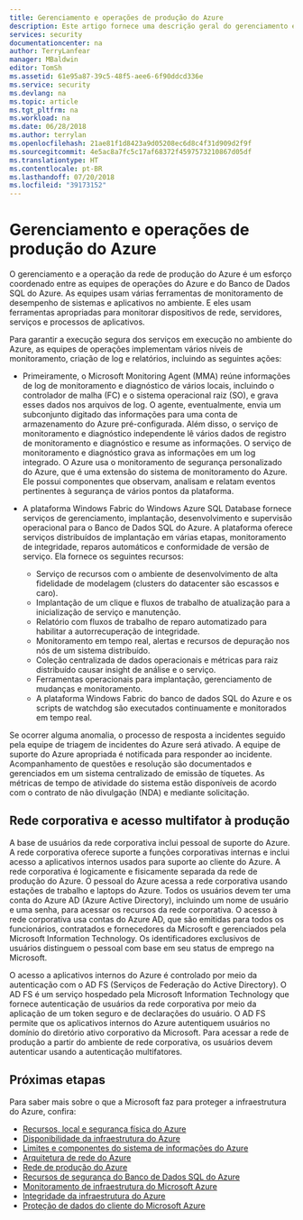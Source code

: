 ```yaml
---
title: Gerenciamento e operações de produção do Azure
description: Este artigo fornece uma descrição geral do gerenciamento e a operação de rede de produção do Azure.
services: security
documentationcenter: na
author: TerryLanfear
manager: MBaldwin
editor: TomSh
ms.assetid: 61e95a87-39c5-48f5-aee6-6f90ddcd336e
ms.service: security
ms.devlang: na
ms.topic: article
ms.tgt_pltfrm: na
ms.workload: na
ms.date: 06/28/2018
ms.author: terrylan
ms.openlocfilehash: 21ae81f1d8423a9d05208ec6d8c4f31d909d2f9f
ms.sourcegitcommit: 4e5ac8a7fc5c17af68372f4597573210867d05df
ms.translationtype: HT
ms.contentlocale: pt-BR
ms.lasthandoff: 07/20/2018
ms.locfileid: "39173152"
---
```

# <a name="azure-production-operations-and-management"></a>Gerenciamento e operações de produção do Azure    
O gerenciamento e a operação da rede de produção do Azure é um esforço coordenado entre as equipes de operações do Azure e do Banco de Dados SQL do Azure. As equipes usam várias ferramentas de monitoramento de desempenho de sistemas e aplicativos no ambiente. E eles usam ferramentas apropriadas para monitorar dispositivos de rede, servidores, serviços e processos de aplicativos.

Para garantir a execução segura dos serviços em execução no ambiente do Azure, as equipes de operações implementam vários níveis de monitoramento, criação de log e relatórios, incluindo as seguintes ações:

- Primeiramente, o Microsoft Monitoring Agent (MMA) reúne informações de log de monitoramento e diagnóstico de vários locais, incluindo o controlador de malha (FC) e o sistema operacional raiz (SO), e grava esses dados nos arquivos de log. O agente, eventualmente, envia um subconjunto digitado das informações para uma conta de armazenamento do Azure pré-configurada. Além disso, o serviço de monitoramento e diagnóstico independente lê vários dados de registro de monitoramento e diagnóstico e resume as informações. O serviço de monitoramento e diagnóstico grava as informações em um log integrado. O Azure usa o monitoramento de segurança personalizado do Azure, que é uma extensão do sistema de monitoramento do Azure. Ele possui componentes que observam, analisam e relatam eventos pertinentes à segurança de vários pontos da plataforma.

- A plataforma Windows Fabric do Windows Azure SQL Database fornece serviços de gerenciamento, implantação, desenvolvimento e supervisão operacional para o Banco de Dados SQL do Azure. A plataforma oferece serviços distribuídos de implantação em várias etapas, monitoramento de integridade, reparos automáticos e conformidade de versão de serviço. Ela fornece os seguintes recursos:

   - Serviço de recursos com o ambiente de desenvolvimento de alta fidelidade de modelagem (clusters do datacenter são escassos e caro).
   - Implantação de um clique e fluxos de trabalho de atualização para a inicialização de serviço e manutenção.
   - Relatório com fluxos de trabalho de reparo automatizado para habilitar a autorrecuperação de integridade.
   - Monitoramento em tempo real, alertas e recursos de depuração nos nós de um sistema distribuído.
   - Coleção centralizada de dados operacionais e métricas para raiz distribuído causar insight de análise e o serviço.
   - Ferramentas operacionais para implantação, gerenciamento de mudanças e monitoramento.
   - A plataforma Windows Fabric do banco de dados SQL do Azure e os scripts de watchdog são executados continuamente e monitorados em tempo real.

Se ocorrer alguma anomalia, o processo de resposta a incidentes seguido pela equipe de triagem de incidentes do Azure será ativado. A equipe de suporte do Azure apropriada é notificada para responder ao incidente. Acompanhamento de questões e resolução são documentados e gerenciados em um sistema centralizado de emissão de tíquetes. As métricas de tempo de atividade do sistema estão disponíveis de acordo com o contrato de não divulgação (NDA) e mediante solicitação.

## <a name="corporate-network-and-multi-factor-access-to-production"></a>Rede corporativa e acesso multifator à produção
A base de usuários da rede corporativa inclui pessoal de suporte do Azure. A rede corporativa oferece suporte a funções corporativas internas e inclui acesso a aplicativos internos usados para suporte ao cliente do Azure. A rede corporativa é logicamente e fisicamente separada da rede de produção do Azure. O pessoal do Azure acessa a rede corporativa usando estações de trabalho e laptops do Azure. Todos os usuários devem ter uma conta do Azure AD (Azure Active Directory), incluindo um nome de usuário e uma senha, para acessar os recursos da rede corporativa. O acesso à rede corporativa usa contas do Azure AD, que são emitidas para todos os funcionários, contratados e fornecedores da Microsoft e gerenciados pela Microsoft Information Technology. Os identificadores exclusivos de usuários distinguem o pessoal com base em seu status de emprego na Microsoft.

O acesso a aplicativos internos do Azure é controlado por meio da autenticação com o AD FS (Serviços de Federação do Active Directory). O AD FS é um serviço hospedado pela Microsoft Information Technology que fornece autenticação de usuários da rede corporativa por meio da aplicação de um token seguro e de declarações do usuário. O AD FS permite que os aplicativos internos do Azure autentiquem usuários no domínio do diretório ativo corporativo da Microsoft. Para acessar a rede de produção a partir do ambiente de rede corporativa, os usuários devem autenticar usando a autenticação multifatores.

## <a name="next-steps"></a>Próximas etapas
Para saber mais sobre o que a Microsoft faz para proteger a infraestrutura do Azure, confira:

- [Recursos, local e segurança física do Azure](azure-physical-security.md)
- [Disponibilidade da infraestrutura do Azure](azure-infrastructure-availability.md)
- [Limites e componentes do sistema de informações do Azure](azure-infrastructure-components.md)
- [Arquitetura de rede do Azure](azure-infrastructure-network.md)
- [Rede de produção do Azure](azure-production-network.md)
- [Recursos de segurança do Banco de Dados SQL do Azure](azure-infrastructure-sql.md)
- [Monitoramento de infraestrutura do Microsoft Azure](azure-infrastructure-monitoring.md)
- [Integridade da infraestrutura do Azure](azure-infrastructure-integrity.md)
- [Proteção de dados do cliente do Microsoft Azure](azure-protection-of-customer-data.md)
